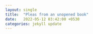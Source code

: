 ```yaml
---
layout: single
title:  "Pleas from an unopened book"
date:   2022-05-12 03:42:00 +0530
categories: jekyll update
---
```

